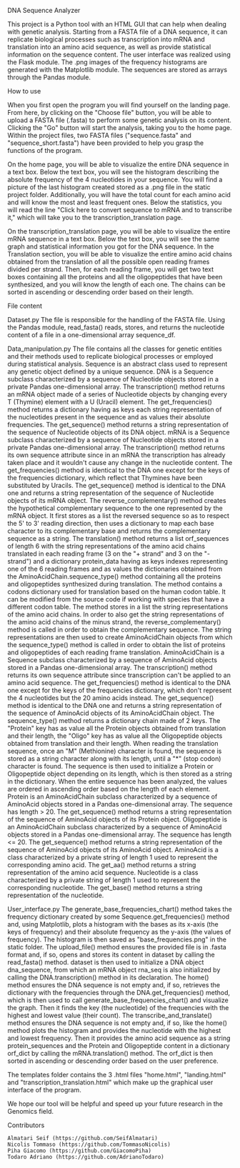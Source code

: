 DNA Sequence Analyzer

This project is a Python tool with an HTML GUI that can help when dealing with genetic analysis. Starting from a FASTA file of a DNA sequence, it can replicate biological processes such as transcription into mRNA and translation into an amino acid sequence, as well as provide statistical information on the sequence content. The user interface was realized using the Flask module. The .png images of the frequency histograms are generated with the Matplotlib module. The sequences are stored as arrays through the Pandas module.


How to use

When you first open the program you will find yourself on the landing page. From here, by clicking on the "Choose file" button, you will be able to upload a FASTA file (.fasta) to perform some genetic analysis on its content. Clicking the "Go" button will start the analysis, taking you to the home page. Within the project files, two FASTA files ("sequence.fasta" and "sequence_short.fasta") have been provided to help you grasp the functions of the program.

On the home page, you will be able to visualize the entire DNA sequence in a text box. Below the text box, you will see the histogram describing the absolute frequency of the 4 nucleotides in your sequence. You will find a picture of the last histogram created stored as a .png file in the static project folder. Additionally, you will have the total count for each amino acid and will know the most and least frequent ones. Below the statistics, you will read the line "Click here to convert sequence to mRNA and to transcribe it," which will take you to the transcription_translation page.

On the transcription_translation page, you will be able to visualize the entire mRNA sequence in a text box. Below the text box, you will see the same graph and statistical information you got for the DNA sequence. In the Translation section, you will be able to visualize the entire amino acid chains obtained from the translation of all the possible open reading frames divided per strand. Then, for each reading frame, you will get two text boxes containing all the proteins and all the oligopeptides that have been synthesized, and you will know the length of each one. The chains can be sorted in ascending or descending order based on their length.


File content

Dataset.py
	The file is responsible for the handling of the FASTA file. Using the Pandas module, read_fasta() reads, stores, and returns the nucleotide content of a file in a one-dimensional array sequence_df.

Data_manipulation.py
	The file contains all the classes for genetic entities and their methods used to replicate biological processes or employed during statistical analysis.
	Sequence is an abstract class used to represent any genetic object defined by a unique sequence.
	DNA is a Sequence subclass characterized by a sequence of Nucleotide objects stored in a private Pandas one-dimensional array.
		The transcription() method returns an mRNA object made of a series of Nucleotide objects by changing every T (Thymine) element with a U (Uracil) element.
		The get_frequencies() method returns a dictionary having as keys each string representation of the nucleotides present in the sequence and as values their absolute frequencies.
		The get_sequence() method returns a string representation of the sequence of Nucleotide objects of its DNA object.
	mRNA is a Sequence subclass characterized by a sequence of Nucleotide objects stored in a private Pandas one-dimensional array.
		The transcription() method returns its own sequence attribute since in an mRNA the transcription has already taken place and it wouldn't cause any change in the nucleotide content.
		The get_frequencies() method is identical to the DNA one except for the keys of the frequencies dictionary, which reflect that Thymines have been substituted by Uracils.
		The get_sequence() method is identical to the DNA one and returns a string representation of the sequence of Nucleotide objects of its mRNA object.
		The reverse_complementary() method creates the hypothetical complementary sequence to the one represented by the mRNA object. It first stores as a list the reversed sequence so as to respect the 5' to 3' reading direction, then uses a dictionary to map each base character to its complementary base and returns the complementary sequence as a string.
		The translation() method returns a list orf_sequences of length 6 with the string representations of the amino acid chains translated in each reading frame (3 on the "+ strand" and 3 on the "- strand") and a dictionary protein_data having as keys indexes representing one of the 6 reading frames and as values the dictionaries obtained from the AminoAcidChain.sequence_type() method containing all the proteins and oligopeptides synthesized during translation. The method contains a codons dictionary used for translation based on the human codon table. It can be modified from the source code if working with species that have a different codon table. The method stores in a list the string representations of the amino acid chains. In order to also get the string representations of the amino acid chains of the minus strand, the reverse_complementary() method is called in order to obtain the complementary sequence. The string representations are then used to create AminoAcidChain objects from which the sequence_type() method is called in order to obtain the list of proteins and oligopeptides of each reading frame translation.
	AminoAcidChain is a Sequence subclass characterized by a sequence of AminoAcid objects stored in a Pandas one-dimensional array.
		The transcription() method returns its own sequence attribute since transcription can't be applied to an amino acid sequence.
		The get_frequencies() method is identical to the DNA one except for the keys of the frequencies dictionary, which don't represent the 4 nucleotides but the 20 amino acids instead.
		The get_sequence() method is identical to the DNA one and returns a string representation of the sequence of AminoAcid objects of its AminoAcidChain object.
		The sequence_type() method returns a dictionary chain made of 2 keys. The "Protein" key has as value all the Protein objects obtained from translation and their length, the "Oligo" key has as value all the Oligopeptide objects obtained from translation and their length. When reading the translation sequence, once an "M" (Methionine) character is found, the sequence is stored as a string character along with its length, until a "*" (stop codon) character is found. The sequence is then used to initialize a Protein or Oligopeptide object depending on its length, which is then stored as a string in the dictionary. When the entire sequence has been analyzed, the values are ordered in ascending order based on the length of each element.
	Protein is an AminoAcidChain subclass characterized by a sequence of AminoAcid objects stored in a Pandas one-dimensional array. The sequence has length > 20.
		The get_sequence() method returns a string representation of the sequence of AminoAcid objects of its Protein object.
	Oligopeptide is an AminoAcidChain subclass characterized by a sequence of AminoAcid objects stored in a Pandas one-dimensional array. The sequence has length <= 20.
		The get_sequence() method returns a string representation of the sequence of AminoAcid objects of its AminoAcid object.
	AminoAcid is a class characterized by a private string of length 1 used to represent the corresponding amino acid.
		The get_aa() method returns a string representation of the amino acid sequence.
	Nucleotide is a class characterized by a private string of length 1 used to represent the corresponding nucleotide.
		The get_base() method returns a string representation of the nucleotide.

User_interface.py
	The generate_base_frequencies_chart() method takes the frequency dictionary created by some Sequence.get_frequencies() method and, using Matplotlib, plots a histogram with the bases as its x-axis (the keys of frequency) and their absolute frequency as the y-axis (the values of frequency). The histogram is then saved as "base_frequencies.png" in the static folder.
	The upload_file() method ensures the provided file is in .fasta format and, if so, opens and stores its content in dataset by calling the read_fasta() method. dataset is then used to initialize a DNA object dna_sequence, from which an mRNA object rna_seq is also initialized by calling the DNA.transcription() method in its declaration.
	The home() method ensures the DNA sequence is not empty and, if so, retrieves the dictionary with the frequencies through the DNA.get_frequencies() method, which is then used to call generate_base_frequencies_chart() and visualize the graph. Then it finds the key (the nucleotide) of the frequencies with the highest and lowest value (their count).
	The transcribe_and_translate() method ensures the DNA sequence is not empty and, if so, like the home() method plots the histogram and provides the nucleotide with the highest and lowest frequency. Then it provides the amino acid sequence as a string protein_sequences and the Protein and Oligopeptide content in a dictionary orf_dict by calling the mRNA.translation() method. The orf_dict is then sorted in ascending or descending order based on the user preference.

The templates folder contains the 3 .html files "home.html", "landing.html" and "transcription_translation.html" which make up the graphical user interface of the program.


We hope our tool will be helpful and speed up your future research in the Genomics field.


Contributors

	Almatari Seif (https://github.com/SeifAlmatari)
	Nicolis Tommaso (https://github.com/TommasoNicolis)
	Piha Giacomo (https://github.com/GiacomoPiha)
	Todaro Adriano (https://github.com/AdrianoTodaro)
